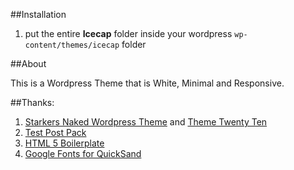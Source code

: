 ##Installation

1. put the entire **Icecap** folder inside your wordpress `wp-content/themes/icecap` folder

##About

This is a Wordpress Theme that is White, Minimal and Responsive.

##Thanks:

1. [Starkers Naked Wordpress Theme](http://starkerstheme.com/) and [Theme Twenty Ten](http://2010dev.wordpress.com/)
2. [Test Post Pack](http://thinkdesignblog.com/wordpress-lorem-ipsum-test-post-pack.htm)
3. [HTML 5 Boilerplate](http://html5boilerplate.com/)
4. [Google Fonts for QuickSand](http://www.google.com/webfonts)